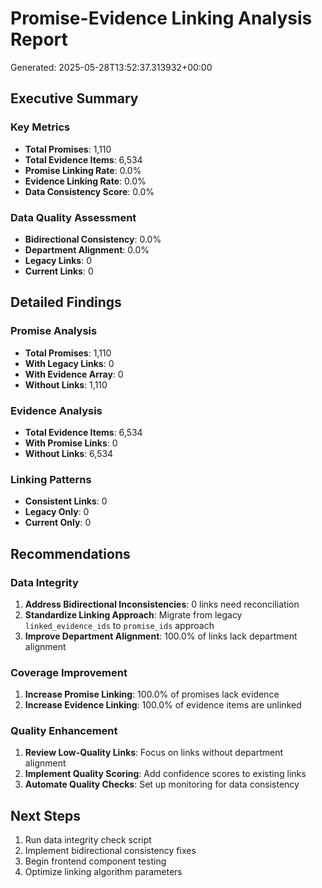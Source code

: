 
# Promise-Evidence Linking Analysis Report
Generated: 2025-05-28T13:52:37.313932+00:00

## Executive Summary

### Key Metrics
- **Total Promises**: 1,110
- **Total Evidence Items**: 6,534
- **Promise Linking Rate**: 0.0%
- **Evidence Linking Rate**: 0.0%
- **Data Consistency Score**: 0.0%

### Data Quality Assessment
- **Bidirectional Consistency**: 0.0%
- **Department Alignment**: 0.0%
- **Legacy Links**: 0
- **Current Links**: 0

## Detailed Findings

### Promise Analysis
- **Total Promises**: 1,110
- **With Legacy Links**: 0
- **With Evidence Array**: 0
- **Without Links**: 1,110

### Evidence Analysis
- **Total Evidence Items**: 6,534
- **With Promise Links**: 0
- **Without Links**: 6,534

### Linking Patterns
- **Consistent Links**: 0
- **Legacy Only**: 0
- **Current Only**: 0

## Recommendations

### Data Integrity
1. **Address Bidirectional Inconsistencies**: 0 links need reconciliation
2. **Standardize Linking Approach**: Migrate from legacy `linked_evidence_ids` to `promise_ids` approach
3. **Improve Department Alignment**: 100.0% of links lack department alignment

### Coverage Improvement
1. **Increase Promise Linking**: 100.0% of promises lack evidence
2. **Increase Evidence Linking**: 100.0% of evidence items are unlinked

### Quality Enhancement
1. **Review Low-Quality Links**: Focus on links without department alignment
2. **Implement Quality Scoring**: Add confidence scores to existing links
3. **Automate Quality Checks**: Set up monitoring for data consistency

## Next Steps
1. Run data integrity check script
2. Implement bidirectional consistency fixes
3. Begin frontend component testing
4. Optimize linking algorithm parameters

